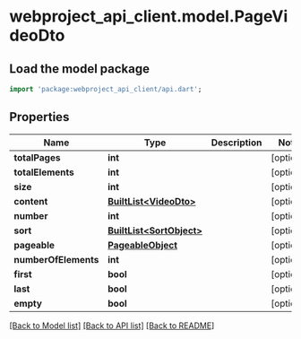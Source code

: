 # webproject_api_client.model.PageVideoDto

## Load the model package
```dart
import 'package:webproject_api_client/api.dart';
```

## Properties
Name | Type | Description | Notes
------------ | ------------- | ------------- | -------------
**totalPages** | **int** |  | [optional] 
**totalElements** | **int** |  | [optional] 
**size** | **int** |  | [optional] 
**content** | [**BuiltList&lt;VideoDto&gt;**](VideoDto.md) |  | [optional] 
**number** | **int** |  | [optional] 
**sort** | [**BuiltList&lt;SortObject&gt;**](SortObject.md) |  | [optional] 
**pageable** | [**PageableObject**](PageableObject.md) |  | [optional] 
**numberOfElements** | **int** |  | [optional] 
**first** | **bool** |  | [optional] 
**last** | **bool** |  | [optional] 
**empty** | **bool** |  | [optional] 

[[Back to Model list]](../README.md#documentation-for-models) [[Back to API list]](../README.md#documentation-for-api-endpoints) [[Back to README]](../README.md)


